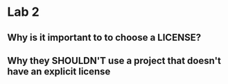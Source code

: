 # Lab 2

## Why is it important to to choose a LICENSE?


## Why they SHOULDN'T use a project that doesn't have an explicit license
